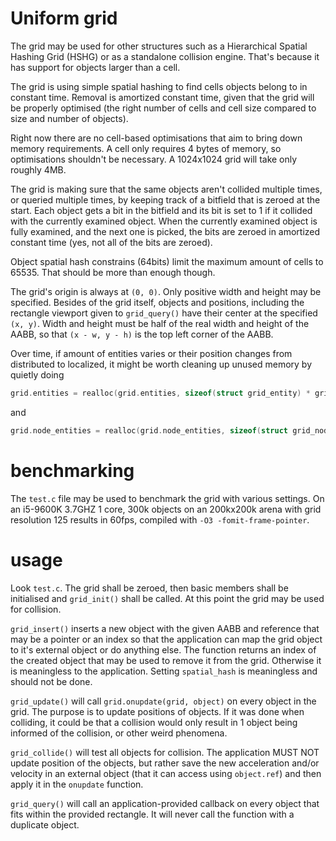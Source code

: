 # Uniform grid

The grid may be used for other structures such as a Hierarchical Spatial Hashing Grid (HSHG) or as a standalone collision engine. That's because it has support for objects larger than a cell.

The grid is using simple spatial hashing to find cells objects belong to in constant time. Removal is amortized constant time, given that the grid will be properly optimised (the right number of cells and cell size compared to size and number of objects).

Right now there are no cell-based optimisations that aim to bring down memory requirements. A cell only requires 4 bytes of memory, so optimisations shouldn't be necessary. A 1024x1024 grid will take only roughly 4MB.

The grid is making sure that the same objects aren't collided multiple times, or queried multiple times, by keeping track of a bitfield that is zeroed at the start. Each object gets a bit in the bitfield and its bit is set to 1 if it collided with the currently examined object. When the currently examined object is fully examined, and the next one is picked, the bits are zeroed in amortized constant time (yes, not all of the bits are zeroed).

Object spatial hash constrains (64bits) limit the maximum amount of cells to 65535. That should be more than enough though.

The grid's origin is always at `(0, 0)`. Only positive width and height may be specified. Besides of the grid itself, objects and positions, including the rectangle viewport given to `grid_query()` have their center at the specified `(x, y)`. Width and height must be half of the real width and height of the AABB, so that `(x - w, y - h)` is the top left corner of the AABB.

Over time, if amount of entities varies or their position changes from distributed to localized, it might be worth cleaning up unused memory by quietly doing
```c
grid.entities = realloc(grid.entities, sizeof(struct grid_entity) * grid->entities_size);
```
and
```c
grid.node_entities = realloc(grid.node_entities, sizeof(struct grid_node_entity) * grid->entities_size);
```

# benchmarking
The `test.c` file may be used to benchmark the grid with various settings. On an i5-9600K 3.7GHZ 1 core, 300k objects on an 200kx200k arena with grid resolution 125 results in 60fps, compiled with `-O3 -fomit-frame-pointer`.

# usage
Look `test.c`. The grid shall be zeroed, then basic members shall be initialised and `grid_init()` shall be called. At this point the grid may be used for collision.

`grid_insert()` inserts a new object with the given AABB and reference that may be a pointer or an index so that the application can map the grid object to it's external object or do anything else. The function returns an index of the created object that may be used to remove it from the grid. Otherwise it is meaningless to the application. Setting `spatial_hash` is meaningless and should not be done.

`grid_update()` will call `grid.onupdate(grid, object)` on every object in the grid. The purpose is to update positions of objects. If it was done when colliding, it could be that a collision would only result in 1 object being informed of the collision, or other weird phenomena.

`grid_collide()` will test all objects for collision. The application MUST NOT update position of the objects, but rather save the new acceleration and/or velocity in an external object (that it can access using `object.ref`) and then apply it in the `onupdate` function.

`grid_query()` will call an application-provided callback on every object that fits within the provided rectangle. It will never call the function with a duplicate object.
